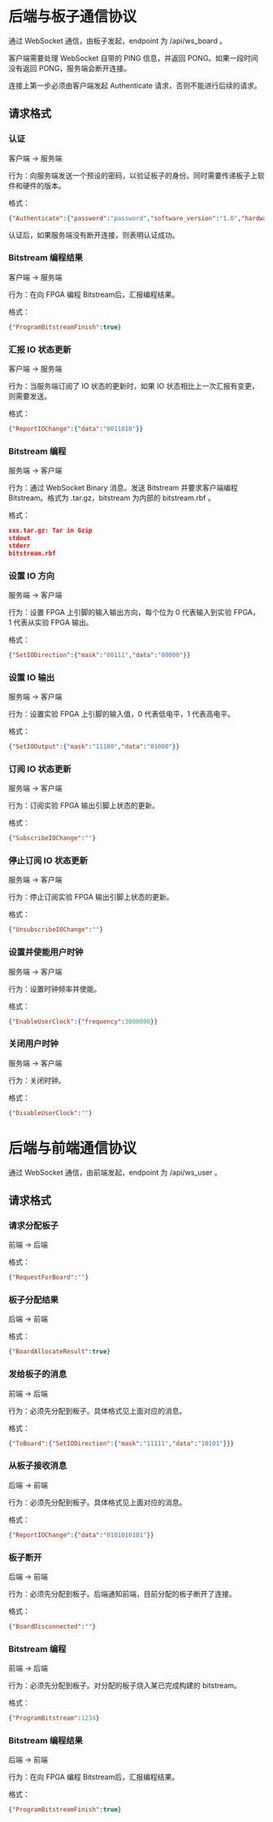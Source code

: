 # 后端与板子通信协议

通过 WebSocket 通信，由板子发起，endpoint 为 /api/ws_board 。

客户端需要处理 WebSocket 自带的 PING 信息，并返回 PONG。如果一段时间没有返回 PONG，服务端会断开连接。

连接上第一步必须由客户端发起 Authenticate 请求，否则不能进行后续的请求。

## 请求格式

### 认证

客户端 -> 服务端

行为：向服务端发送一个预设的密码，以验证板子的身份。同时需要传递板子上软件和硬件的版本。

格式：

```json
{"Authenticate":{"password":"password","software_version":"1.0","hardware_version":"0.1"}}
```

认证后，如果服务端没有断开连接，则表明认证成功。

### Bitstream 编程结果

客户端 -> 服务端

行为：在向 FPGA 编程 Bitstream后，汇报编程结果。

格式：

```json
{"ProgramBitstreamFinish":true}
```



### 汇报 IO 状态更新

客户端 -> 服务端

行为：当服务端订阅了 IO 状态的更新时，如果 IO 状态相比上一次汇报有变更，则需要发送。

格式：

```json
{"ReportIOChange":{"data":"0011010"}}
```

### Bitstream 编程

服务端 -> 客户端

行为：通过 WebSocket Binary 消息。发送 Bitstream 并要求客户端编程 Bitstream。格式为 .tar.gz，bitstream 为内部的 bitstream.rbf 。

格式：

```json
xxx.tar.gz: Tar in Gzip
stdout
stderr
bitstream.rbf
```

### 设置 IO 方向

服务端 -> 客户端

行为：设置 FPGA 上引脚的输入输出方向，每个位为 0 代表输入到实验 FPGA， 1 代表从实验 FPGA 输出。

格式：

```json
{"SetIODirection":{"mask":"00111","data":"00000"}}
```

### 设置 IO 输出

服务端 -> 客户端

行为：设置实验 FPGA 上引脚的输入值，0 代表低电平，1 代表高电平。

格式：

```json
{"SetIOOutput":{"mask":"11100","data":"01000"}}
```

### 订阅 IO 状态更新

服务端 -> 客户端

行为：订阅实验 FPGA 输出引脚上状态的更新。

格式：

```json
{"SubscribeIOChange":""}
```

### 停止订阅 IO 状态更新

服务端 -> 客户端

行为：停止订阅实验 FPGA 输出引脚上状态的更新。

格式：

```json
{"UnsubscribeIOChange":""}
```

### 设置并使能用户时钟

服务端 -> 客户端

行为：设置时钟频率并使能。

格式：

```json
{"EnableUserClock":{"frequency":3000000}}
```

### 关闭用户时钟

服务端 -> 客户端

行为：关闭时钟。

格式：

```json
{"DisableUserClock":""}
```

# 后端与前端通信协议

通过 WebSocket 通信，由前端发起，endpoint 为 /api/ws_user 。

## 请求格式

### 请求分配板子

前端 -> 后端

格式：

```json
{"RequestForBoard":""}
```

### 板子分配结果

后端 -> 前端

格式：

```json
{"BoardAllocateResult":true}
```

### 发给板子的消息

前端 -> 后端

行为：必须先分配到板子。具体格式见上面对应的消息。

格式：

```json
{"ToBoard":{"SetIODirection":{"mask":"11111","data":"10101"}}}
```

### 从板子接收消息

后端 -> 前端

行为：必须先分配到板子。具体格式见上面对应的消息。

格式：

```json
{"ReportIOChange":{"data":"0101010101"}}
```

### 板子断开

后端 -> 前端

行为：必须先分配到板子。后端通知前端，目前分配的板子断开了连接。

格式：

```json
{"BoardDisconnected":""}
```

### Bitstream 编程

前端 -> 后端

行为：必须先分配到板子。对分配的板子烧入某已完成构建的 bitstream。

格式：

```json
{"ProgramBitstream":1234}
```

### Bitstream 编程结果

后端 -> 前端

行为：在向 FPGA 编程 Bitstream后，汇报编程结果。

格式：

```json
{"ProgramBitstreamFinish":true}
```

